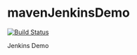# mavenJenkinsDemo

[![Build Status](https://travis-ci.com/paragthakkar/mavenJenkinsDemo.svg?branch=master)](https://travis-ci.com/paragthakkar/mavenJenkinsDemo)

Jenkins Demo

